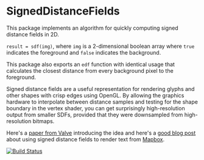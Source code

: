 # SignedDistanceFields

This package implements an algorithm for quickly computing signed distance fields in 2D.

`result = sdf(img)`, where `img` is a 2-dimensional boolean array where `true` indicates the foreground and `false` indicates the background.

This package also exports an `edf` function with identical usage that calculates the closest distance from every background pixel to the foreground.

Signed distance fields are a useful representation for rendering glyphs and other shapes with crisp edges using OpenGL. By allowing the graphics hardware to interpolate between distance samples and testing for the shape boundary in the vertex shader, you can get surprisingly high-resolution output from smaller SDFs, provided that they were downsampled from high-resolution bitmaps.

Here's a [paper from Valve](http://www.valvesoftware.com/publications/2007/SIGGRAPH2007_AlphaTestedMagnification.pdf) introducing the idea and here's a [good blog post](https://www.mapbox.com/blog/text-signed-distance-fields/) about using signed distance fields to render text from [Mapbox](http://mapbox.com).

[![Build Status](https://travis-ci.org/yurivish/SignedDistanceFields.jl.svg?branch=master)](https://travis-ci.org/yurivish/SignedDistanceFields.jl)
